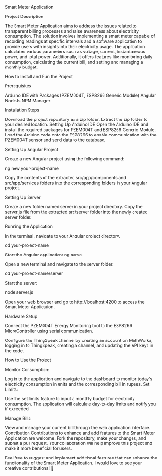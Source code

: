 Smart Meter Application

Project Description

The Smart Meter Application aims to address the issues related to transparent billing processes and raise awareness about electricity consumption. The solution involves implementing a smart meter capable of recording readings at specific intervals and a software application to provide users with insights into their electricity usage. The application calculates various parameters such as voltage, current, instantaneous power, and total power. Additionally, it offers features like monitoring daily consumption, calculating the current bill, and setting and managing a monthly budget.

How to Install and Run the Project

Prerequisites

Arduino IDE with Packages (PZEM004T, ESP8266 Generic Module)
Angular
NodeJs
NPM Manager

Installation Steps

Download the project repository as a zip folder.
Extract the zip folder to your desired location.
Setting Up Arduino IDE
Open the Arduino IDE and install the required packages for PZEM004T and ESP8266 Generic Module.
Load the Arduino code onto the ESP8266 to enable communication with the PZEM004T sensor and send data to the database.

Setting Up Angular Project

Create a new Angular project using the following command:

ng new your-project-name

Copy the contents of the extracted src/app/components and src/app/services folders into the corresponding folders in your Angular project.

Setting Up Server

Create a new folder named server in your project directory.
Copy the server.js file from the extracted src/server folder into the newly created server folder.

Running the Application

In the terminal, navigate to your Angular project directory.

cd your-project-name

Start the Angular application:
ng serve

Open a new terminal and navigate to the server folder.

cd your-project-name/server

Start the server:

node server.js

Open your web browser and go to http://localhost:4200 to access the Smart Meter Application.

Hardware Setup

Connect the PZEM004T Energy Monitoring tool to the ESP8266 MicroController using serial communication.

Configure the ThingSpeak channel by creating an account on MathWorks, logging in to ThingSpeak, creating a channel, and updating the API keys in the code.

How to Use the Project

Monitor Consumption:

Log in to the application and navigate to the dashboard to monitor today's electricity consumption in units and the corresponding bill in rupees.
Set Limits:

Use the set limits feature to input a monthly budget for electricity consumption. The application will calculate day-to-day limits and notify you if exceeded.

Manage Bills:

View and manage your current bill through the web application interface.
Contribution
Contributions to enhance and add features to the Smart Meter Application are welcome. Fork the repository, make your changes, and submit a pull request. Your collaboration will help improve this project and make it more beneficial for users.

Feel free to suggest and implement additional features that can enhance the functionality of the Smart Meter Application. I would love to see your creative contributions! 🌟
